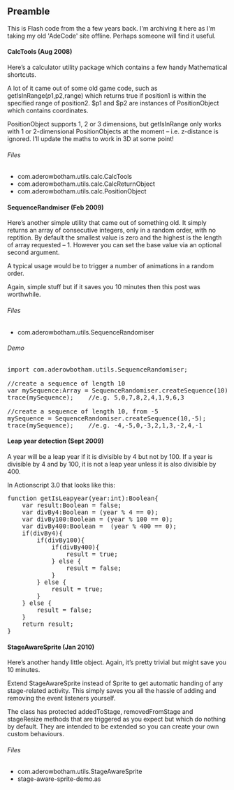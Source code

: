 ## Preamble
This is Flash code from the a few years back. I'm archiving it here as I'm taking my old 'AdeCode' site offline. Perhaps someone will find it useful.


#### CalcTools (Aug 2008)

Here’s a calculator utility package which contains a few handy Mathematical shortcuts.

A lot of it came out of some old game code, such as getIsInRange($p1,$p2,range) which returns true if position1 is within the specified range of position2. $p1 and $p2 are instances of PositionObject which contains coordinates.

PositionObject supports 1, 2 or 3 dimensions, but getIsInRange only works with 1 or 2-dimensional PositionObjects at the moment – i.e. z-distance is ignored. I’ll update the maths to work in 3D at some point!

###### Files
- com.aderowbotham.utils.calc.CalcTools
- com.aderowbotham.utils.calc.CalcReturnObject
- com.aderowbotham.utils.calc.PositionObject

#### SequenceRandmiser (Feb 2009)

Here’s another simple utility that came out of something old. It simply returns an array of consecutive integers, only in a random order, with no reptition. By default the smallest value is zero and the highest is the length of array requested – 1. However you can set the base value via an optional second argument.

A typical usage would be to trigger a number of animations in a random order.

Again, simple stuff but if it saves you 10 minutes then this post was worthwhile.

###### Files
- com.aderowbotham.utils.SequenceRandomiser

###### Demo
<pre>
import com.aderowbotham.utils.SequenceRandomiser;

//create a sequence of length 10
var mySequence:Array = SequenceRandomiser.createSequence(10);
trace(mySequence);    //e.g. 5,0,7,8,2,4,1,9,6,3

//create a sequence of length 10, from -5
mySequence = SequenceRandomiser.createSequence(10,-5);
trace(mySequence);    //e.g. -4,-5,0,-3,2,1,3,-2,4,-1
</pre>



#### Leap year detection (Sept 2009)

A year will be a leap year if it is divisible by 4 but not by 100. If a year is divisible by 4 and by 100, it is not a leap year unless it is also divisible by 400.

In Actionscript 3.0 that looks like this:

<pre>
function getIsLeapyear(year:int):Boolean{
	var result:Boolean = false;
	var divBy4:Boolean = (year % 4 == 0);
	var divBy100:Boolean = (year % 100 == 0);
	var divBy400:Boolean =  (year % 400 == 0);
	if(divBy4){
		if(divBy100){
			if(divBy400){
				result = true;
			} else {
				result = false;
			}
		} else {
			result = true;
		}
	} else {
		result = false;
	}
	return result;
}
</pre>


#### StageAwareSprite (Jan 2010)

Here’s another handy little object. Again, it’s pretty trivial but might save you 10 minutes.

Extend StageAwareSprite instead of Sprite to get automatic handing of any stage-related activity. This simply saves you all the hassle of adding and removing the event listeners yourself.

The class has protected addedToStage, removedFromStage and stageResize methods that are triggered as you expect but which do nothing by default. They are intended to be extended so you can create your own custom behaviours.

###### Files
- com.aderowbotham.utils.StageAwareSprite
- stage-aware-sprite-demo.as

